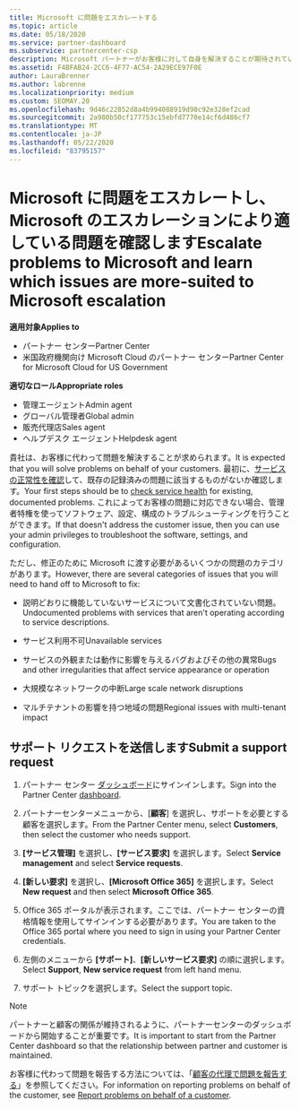 ```yaml
---
title: Microsoft に問題をエスカレートする
ms.topic: article
ms.date: 05/18/2020
ms.service: partner-dashboard
ms.subservice: partnercenter-csp
description: Microsoft パートナーがお客様に対して自身を解決することが期待されている問題と、Microsoft にエスカレートする必要がある問題について説明します。
ms.assetid: F4BFAB24-2CC6-4F77-AC54-2A29ECE97F0E
author: LauraBrenner
ms.author: labrenne
ms.localizationpriority: medium
ms.custom: SEOMAY.20
ms.openlocfilehash: 9d46c22852d8a4b994088919d98c92e328ef2cad
ms.sourcegitcommit: 2a980b50cf177753c15ebfd7770e14cf6d486cf7
ms.translationtype: MT
ms.contentlocale: ja-JP
ms.lasthandoff: 05/22/2020
ms.locfileid: "83795157"
---
```

# <a name="escalate-problems-to-microsoft-and-learn-which-issues-are-more-suited-to-microsoft-escalation"></a><span data-ttu-id="ec005-103">Microsoft に問題をエスカレートし、Microsoft のエスカレーションにより適している問題を確認します</span><span class="sxs-lookup"><span data-stu-id="ec005-103">Escalate problems to Microsoft and learn which issues are more-suited to Microsoft escalation</span></span>  

<span data-ttu-id="ec005-104">**適用対象**</span><span class="sxs-lookup"><span data-stu-id="ec005-104">**Applies to**</span></span>

- <span data-ttu-id="ec005-105">パートナー センター</span><span class="sxs-lookup"><span data-stu-id="ec005-105">Partner Center</span></span>
- <span data-ttu-id="ec005-106">米国政府機関向け Microsoft Cloud のパートナー センター</span><span class="sxs-lookup"><span data-stu-id="ec005-106">Partner Center for Microsoft Cloud for US Government</span></span>

<span data-ttu-id="ec005-107">**適切なロール**</span><span class="sxs-lookup"><span data-stu-id="ec005-107">**Appropriate roles**</span></span>

- <span data-ttu-id="ec005-108">管理エージェント</span><span class="sxs-lookup"><span data-stu-id="ec005-108">Admin agent</span></span>
- <span data-ttu-id="ec005-109">グローバル管理者</span><span class="sxs-lookup"><span data-stu-id="ec005-109">Global admin</span></span>
- <span data-ttu-id="ec005-110">販売代理店</span><span class="sxs-lookup"><span data-stu-id="ec005-110">Sales agent</span></span>
- <span data-ttu-id="ec005-111">ヘルプデスク エージェント</span><span class="sxs-lookup"><span data-stu-id="ec005-111">Helpdesk agent</span></span>

<span data-ttu-id="ec005-112">貴社は、お客様に代わって問題を解決することが求められます。</span><span class="sxs-lookup"><span data-stu-id="ec005-112">It is expected that you will solve problems on behalf of your customers.</span></span> <span data-ttu-id="ec005-113">最初に、[サービスの正常性を確認](check-service-health.md)して、既存の記録済みの問題に該当するものがないか確認します。</span><span class="sxs-lookup"><span data-stu-id="ec005-113">Your first steps should be to [check service health](check-service-health.md) for existing, documented problems.</span></span> <span data-ttu-id="ec005-114">これによってお客様の問題に対応できない場合、管理者特権を使ってソフトウェア、設定、構成のトラブルシューティングを行うことができます。</span><span class="sxs-lookup"><span data-stu-id="ec005-114">If that doesn't address the customer issue, then you can use your admin privileges to troubleshoot the software, settings, and configuration.</span></span>

<span data-ttu-id="ec005-115">ただし、修正のために Microsoft に渡す必要があるいくつかの問題のカテゴリがあります。</span><span class="sxs-lookup"><span data-stu-id="ec005-115">However, there are several categories of issues that you will need to hand off to Microsoft to fix:</span></span>

- <span data-ttu-id="ec005-116">説明どおりに機能していないサービスについて文書化されていない問題。</span><span class="sxs-lookup"><span data-stu-id="ec005-116">Undocumented problems with services that aren't operating according to service descriptions.</span></span>

- <span data-ttu-id="ec005-117">サービス利用不可</span><span class="sxs-lookup"><span data-stu-id="ec005-117">Unavailable services</span></span>

- <span data-ttu-id="ec005-118">サービスの外観または動作に影響を与えるバグおよびその他の異常</span><span class="sxs-lookup"><span data-stu-id="ec005-118">Bugs and other irregularities that affect service appearance or operation</span></span>

- <span data-ttu-id="ec005-119">大規模なネットワークの中断</span><span class="sxs-lookup"><span data-stu-id="ec005-119">Large scale network disruptions</span></span>

- <span data-ttu-id="ec005-120">マルチテナントの影響を持つ地域の問題</span><span class="sxs-lookup"><span data-stu-id="ec005-120">Regional issues with multi-tenant impact</span></span>

## <a name="submit-a-support-request"></a><span data-ttu-id="ec005-121">サポート リクエストを送信します</span><span class="sxs-lookup"><span data-stu-id="ec005-121">Submit a support request</span></span>

1. <span data-ttu-id="ec005-122">パートナー センター [ダッシュボード](https://partner.microsoft.com/dashboard)にサインインします。</span><span class="sxs-lookup"><span data-stu-id="ec005-122">Sign into the Partner Center [dashboard](https://partner.microsoft.com/dashboard).</span></span>

2. <span data-ttu-id="ec005-123">パートナーセンターメニューから、[**顧客**] を選択し、サポートを必要とする顧客を選択します。</span><span class="sxs-lookup"><span data-stu-id="ec005-123">From the Partner Center menu, select **Customers**, then select the customer who needs support.</span></span>

3. <span data-ttu-id="ec005-124">**[サービス管理]** を選択し、**[サービス要求]** を選択します。</span><span class="sxs-lookup"><span data-stu-id="ec005-124">Select **Service management** and select **Service requests**.</span></span>

4. <span data-ttu-id="ec005-125">**[新しい要求]** を選択し、**[Microsoft Office 365]** を選択します。</span><span class="sxs-lookup"><span data-stu-id="ec005-125">Select **New request** and then select **Microsoft Office 365**.</span></span>

5. <span data-ttu-id="ec005-126">Office 365 ポータルが表示されます。ここでは、パートナー センターの資格情報を使用してサインインする必要があります。</span><span class="sxs-lookup"><span data-stu-id="ec005-126">You are taken to the Office 365 portal where you need to sign in using your Partner Center credentials.</span></span>

6. <span data-ttu-id="ec005-127">左側のメニューから **[サポート]**、**[新しいサービス要求]** の順に選択します。</span><span class="sxs-lookup"><span data-stu-id="ec005-127">Select **Support**, **New service request** from left hand menu.</span></span>

7. <span data-ttu-id="ec005-128">サポート トピックを選択します。</span><span class="sxs-lookup"><span data-stu-id="ec005-128">Select the support topic.</span></span>

>[!NOTE]
><span data-ttu-id="ec005-129">パートナーと顧客の関係が維持されるように、パートナーセンターのダッシュボードから開始することが重要です。</span><span class="sxs-lookup"><span data-stu-id="ec005-129">It is important to start from the Partner Center dashboard so that the relationship between partner and customer is maintained.</span></span> 


<span data-ttu-id="ec005-130">お客様に代わって問題を報告する方法については、「[顧客の代理で問題を報告する](report-problems-on-behalf-of-a-customer.md)」を参照してください。</span><span class="sxs-lookup"><span data-stu-id="ec005-130">For information on reporting problems on behalf of the customer, see [Report problems on behalf of a customer](report-problems-on-behalf-of-a-customer.md).</span></span>

 

 



